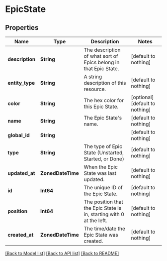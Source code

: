 # EpicState


## Properties
Name | Type | Description | Notes
------------ | ------------- | ------------- | -------------
**description** | **String** | The description of what sort of Epics belong in that Epic State. | [default to nothing]
**entity_type** | **String** | A string description of this resource. | [default to nothing]
**color** | **String** | The hex color for this Epic State. | [optional] [default to nothing]
**name** | **String** | The Epic State&#39;s name. | [default to nothing]
**global_id** | **String** |  | [default to nothing]
**type** | **String** | The type of Epic State (Unstarted, Started, or Done) | [default to nothing]
**updated_at** | **ZonedDateTime** | When the Epic State was last updated. | [default to nothing]
**id** | **Int64** | The unique ID of the Epic State. | [default to nothing]
**position** | **Int64** | The position that the Epic State is in, starting with 0 at the left. | [default to nothing]
**created_at** | **ZonedDateTime** | The time/date the Epic State was created. | [default to nothing]


[[Back to Model list]](../README.md#models) [[Back to API list]](../README.md#api-endpoints) [[Back to README]](../README.md)



